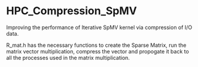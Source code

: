 # HPC_Compression_SpMV
Improving the performance of Iterative SpMV kernel via compression of I/O data.

R_mat.h has the necessary functions to create the Sparse Matrix, run the matrix vector multiplication, compress the vector and propogate it back to all the processes used in the matrix multiplication. 
